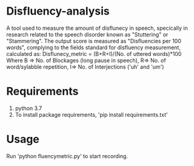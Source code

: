 # Disfluency-analysis
A tool used to measure the amount of disflunecy in speech, specically in research related to the speech disorder known as "Stuttering" or "Stammering".
The output score is measured as "Disfluencies per 100 words", complying to the fields standard for disfluency measurement, calculated as:
Disflunecy_metric = (B+R+I)/(No. of uttered words)*100
Where B => No. of Blockages (long pause in speech), R=> No. of word/sylabble repetition, I=> No. of Interjections ('uh' and 'um')

# Requirements
1. python 3.7
2. To install package requirements, 'pip install requirements.txt'

# Usage
Run 'python fluencymetric.py' to start recording.





